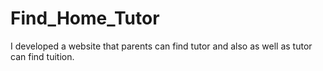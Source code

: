 # Find_Home_Tutor
I developed a website that parents can find tutor and also as well as tutor can find tuition.
